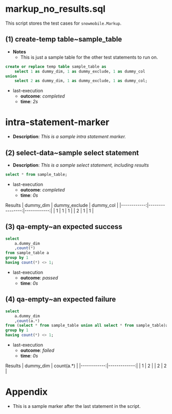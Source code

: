 # markup_no_results.sql

This script stores the test cases for `snowmobile.Markup`.

## (1) create-temp table~sample_table

- **Notes**
	- This is just a sample table for the other test statements to run on.

```sql
create or replace temp table sample_table as
	select 1 as dummy_dim, 1 as dummy_exclude, 1 as dummy_col
union
	select 2 as dummy_dim, 1 as dummy_exclude, 1 as dummy_col;
```
* last-execution
	* **outcome**: _completed_
	* **time**: _2s_

# intra-statement-marker
* **Description**: _This is a sample intra statement marker._

## (2) select-data~sample select statement
* **Description**: _This is a sample select statement, including results_

```sql
select * from sample_table;
```
* last-execution
	* **outcome**: _completed_
	* **time**: _0s_

Results
|   dummy_dim |   dummy_exclude |   dummy_col |
|------------:|----------------:|------------:|
|           1 |               1 |           1 |
|           2 |               1 |           1 |

## (3) qa-empty~an expected success

```sql
select
	a.dummy_dim
	,count(*)
from sample_table a
group by 1
having count(*) <> 1;
```
* last-execution
	* **outcome**: _passed_
	* **time**: _0s_

## (4) qa-empty~an expected failure

```sql
select
	a.dummy_dim
	,count(a.*)
from (select * from sample_table union all select * from sample_table)a
group by 1
having count(*) <> 1;
```
* last-execution
	* **outcome**: _failed_
	* **time**: _0s_

Results
|   dummy_dim |   count(a.*) |
|------------:|-------------:|
|           1 |            2 |
|           2 |            2 |

# Appendix

- This is a sample marker after the last statement in the script.
